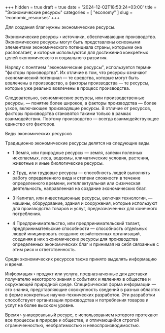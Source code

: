 +++
hidden = true
draft = true
date = '2024-12-02T18:53:24+03:00'
title = "Экономические ресурсы"
categories = [ "economy" ]
slug = 'economic_resourses'
+++

<p>Для создания благ нужны экономические ресурсы.</p>
            <p>
              Экономические ресурсы &rsaquo; источники, обеспечивающие производство. Экономические
              ресурсы могут быть представлены основными элементами экономического потенциала страны,
              которыми она располагает, и которые используются для достижения конкретных целей
              экономического и социального развития.
            </p>
            <p>
              Наряду с понятием "экономические ресурсы", используется термин "факторы производства".
              Их отличие в том, что ресурсы означают экономический потенциал — те средства, которые
              могут быть вовлечены в производство, а факторы производства — те ресурсы, которые уже
              реально вовлечены в процесс производства.
            </p>
            <p>
              Следовательно, экономические ресурсы, или производственные ресурсы, — понятие более
              широкое, а факторы производства — более узкое, включающее производящие ресурсы. В
              отличие от ресурсов, факторы производства становятся такими только в рамках
              взаимодействия. Поэтому производство — всегда взаимодействующее единство его факторов.
            </p>
            <p>Виды экономических ресурсов</p>
            <p>Традиционно экономические ресурсы делятся на следующие виды.</p>
            <ul>
              <li>
                <p>
                  1 Земля, или природные ресурсы — земля, залежи полезных ископаемых, леса, водоемы,
                  климатические условия, растения, животные и иные биологические ресурсы.
                </p>
              </li>
              <li>
                <p>
                  2 Труд, или трудовые ресурсы — способность людей выполнять работу определенного
                  вида и степени сложности в течение определенного времени, интеллектуальная или
                  физическая деятельность, направленная на создание экономических благ.
                </p>
              </li>
              <li>
                <p>
                  3 Капитал, или инвестиционные ресурсы, включая технологии, — машины, оборудование,
                  здания и сооружения, которые используют для производства товаров и услуг,
                  предназначенных для конечного потребления.
                </p>
              </li>
              <li>
                <p>
                  4 Предпринимательство, или предпринимательский талант, предпринимательские
                  способности — способность отдельных людей инициировать создание хозяйственных
                  организаций, соединяя в них экономические ресурсы для производства определенных
                  экономических благ и принимая на себя связанные с этим риск и ответственность.
                </p>
              </li>
            </ul>
            <p>Среди экономических ресурсов также принято выделять информацию и время.</p>
            <p>
              Информация &rsaquo; продукт или услуга, предназначенные для доставки получателю
              некоторого знания о событиях и явлениях в обществе и окружающей природной среде.
              Специфическая форма информации — это знания, представляющие совокупность сведений в
              разных областях в форме конкретных научно-технических разработок. Эти разработки
              способствуют организации производства и потребления товаров и услуг на более высоком
              уровне.
            </p>
            <p>
              Время &rsaquo; универсальный ресурс, с использованием которого протекают
              все процессы в природе и обществе, и отличающийся строгой ограниченностью,
              необратимостью и невоспроизводимостью.
            </p>